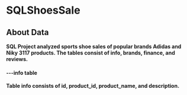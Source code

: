 # SQLShoesSale

<h2><b> About Data </h2><b/>
SQL Project analyzed sports shoe sales of popular brands Adidas and Niky 3117 products.
The tables consist of info, brands, finance, and reviews.

<h4><b>---info table</b></h4>
Table info consists of id, product_id, product_name, and description.

